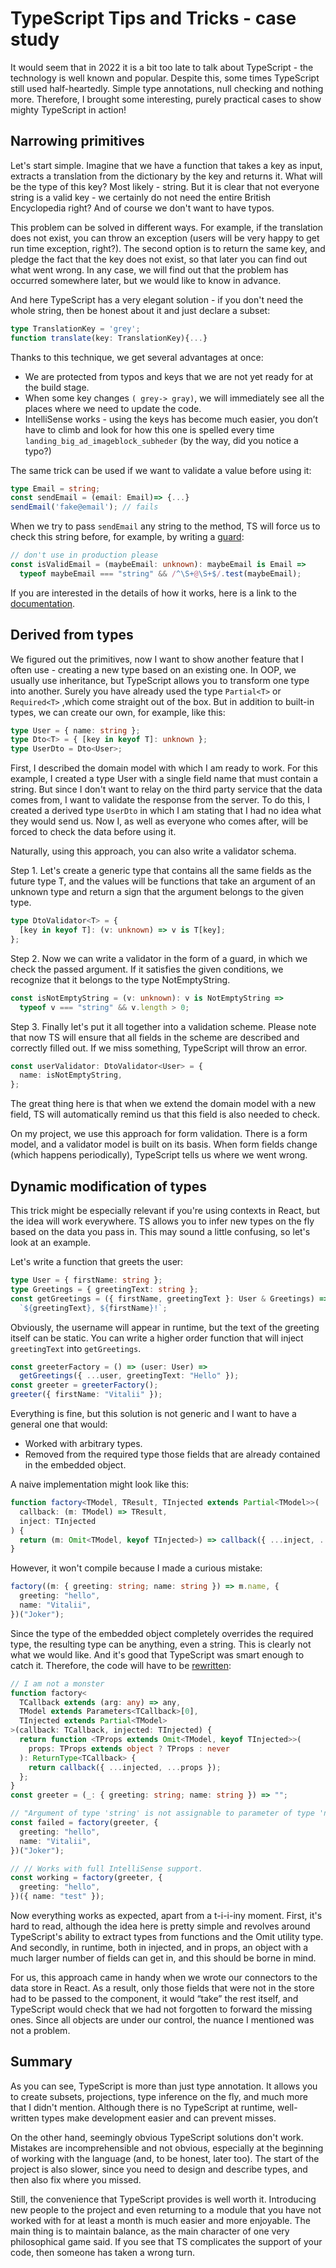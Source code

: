 # TypeScript Tips and Tricks - case study

It would seem that in 2022 it is a bit too late to talk about TypeScript - the technology is well known and popular. Despite this, some times TypeScript still used half-heartedly. Simple type annotations, null checking and nothing more. Therefore, I brought some interesting, purely practical cases to show mighty TypeScript in action!

## Narrowing primitives

Let's start simple. Imagine that we have a function that takes a key as input, extracts a translation from the dictionary by the key and returns it. What will be the type of this key? Most likely - string. But it is clear that not everyone string is a valid key - we certainly do not need the entire British Encyclopedia right? And of course we don't want to have typos.

This problem can be solved in different ways. For example, if the translation does not exist, you can throw an exception (users will be very happy to get run time exception, right?). The second option is to return the same key, and pledge the fact that the key does not exist, so that later you can find out what went wrong. In any case, we will find out that the problem has occurred somewhere later, but we would like to know in advance.

And here TypeScript has a very elegant solution - if you don't need the whole string, then be honest about it and just declare a subset:

```typescript
type TranslationKey = 'grey';
function translate(key: TranslationKey){...}
```

Thanks to this technique, we get several advantages at once:

- We are protected from typos and keys that we are not yet ready for at the build stage.
- When some key changes `( grey-> gray)`, we will immediately see all the places where we need to update the code.
- IntelliSense works - using the keys has become much easier, you don’t have to climb and look for how this one is spelled every time `landing_big_ad_imageblock_subheder` (by the way, did you notice a typo?)

The same trick can be used if we want to validate a value before using it:

```typescript
type Email = string;
const sendEmail = (email: Email)=> {...}
sendEmail('fake@email'); // fails
```

When we try to pass `sendEmail` any string to the method, TS will force us to check this string before, for example, by writing a [guard](https://www.typescriptlang.org/docs/handbook/advanced-types.html#user-defined-type-guards):

```typescript
// don't use in production please
const isValidEmail = (maybeEmail: unknown): maybeEmail is Email =>
  typeof maybeEmail === "string" && /^\S+@\S+$/.test(maybeEmail);
```

If you are interested in the details of how it works, here is a link to the [documentation](https://www.typescriptlang.org/docs/handbook/2/narrowing.html).

## Derived from types

We figured out the primitives, now I want to show another feature that I often use - creating a new type based on an existing one. In OOP, we usually use inheritance, but TypeScript allows you to transform one type into another. Surely you have already used the type `Partial<T>` or `Required<T>` ,which come straight out of the box. But in addition to built-in types, we can create our own, for example, like this:

```typescript
type User = { name: string };
type Dto<T> = { [key in keyof T]: unknown };
type UserDto = Dto<User>;
```

First, I described the domain model with which I am ready to work. For this example, I created a type User with a single field name that must contain a string. But since I don't want to relay on the third party service that the data comes from, I want to validate the response from the server. To do this, I created a derived type `UserDto` in which I am stating that I had no idea what they would send us. Now I, as well as everyone who comes after, will be forced to check the data before using it.

Naturally, using this approach, you can also write a validator schema.

Step 1. Let's create a generic type that contains all the same fields as the future type T, and the values ​​will be functions that take an argument of an unknown type and return a sign that the argument belongs to the given type.

```typescript
type DtoValidator<T> = {
  [key in keyof T]: (v: unknown) => v is T[key];
};
```

Step 2. Now we can write a validator in the form of a guard, in which we check the passed argument. If it satisfies the given conditions, we recognize that it belongs to the type NotEmptyString.

```typescript
const isNotEmptyString = (v: unknown): v is NotEmptyString =>
  typeof v === "string" && v.length > 0;
```

Step 3. Finally let's put it all together into a validation scheme. Please note that now TS will ensure that all fields in the scheme are described and correctly filled out. If we miss something, TypeScript will throw an error.

```typescript
const userValidator: DtoValidator<User> = {
  name: isNotEmptyString,
};
```

The great thing here is that when we extend the domain model with a new field, TS will automatically remind us that this field is also needed to check.

On my project, we use this approach for form validation. There is a form model, and a validator model is built on its basis. When form fields change (which happens periodically), TypeScript tells us where we went wrong.

## Dynamic modification of types

This trick might be especially relevant if you're using contexts in React, but the idea will work everywhere. TS allows you to infer new types on the fly based on the data you pass in. This may sound a little confusing, so let's look at an example.

Let's write a function that greets the user:

```typescript
type User = { firstName: string };
type Greetings = { greetingText: string };
const getGreetings = ({ firstName, greetingText }: User & Greetings) =>
  `${greetingText}, ${firstName}!`;
```

Obviously, the username will appear in runtime, but the text of the greeting itself can be static. You can write a higher order function that will inject `greetingText` into `getGreetings`.

```typescript
const greeterFactory = () => (user: User) =>
  getGreetings({ ...user, greetingText: "Hello" });
const greeter = greeterFactory();
greeter({ firstName: "Vitalii" });
```

Everything is fine, but this solution is not generic and I want to have a general one that would:

- Worked with arbitrary types.
- Removed from the required type those fields that are already contained in the embedded object.

A naive implementation might look like this:

```typescript
function factory<TModel, TResult, TInjected extends Partial<TModel>>(
  callback: (m: TModel) => TResult,
  inject: TInjected
) {
  return (m: Omit<TModel, keyof TInjected>) => callback({ ...inject, ...m });
}
```

However, it won't compile because I made a curious mistake:

```typescript
factory((m: { greeting: string; name: string }) => m.name, {
  greeting: "hello",
  name: "Vitalii",
})("Joker");
```

Since the type of the embedded object completely overrides the required type, the resulting type can be anything, even a string. This is clearly not what we would like. And it's good that TypeScript was smart enough to catch it. Therefore, the code will have to be [rewritten](https://stackoverflow.com/questions/70154354/higher-order-function-how-to-deduct-injected-type-from-model-without-casting/70334649#70334649):

```typescript
// I am not a monster
function factory<
  TCallback extends (arg: any) => any,
  TModel extends Parameters<TCallback>[0],
  TInjected extends Partial<TModel>
>(callback: TCallback, injected: TInjected) {
  return function <TProps extends Omit<TModel, keyof TInjected>>(
    props: TProps extends object ? TProps : never
  ): ReturnType<TCallback> {
    return callback({ ...injected, ...props });
  };
}
const greeter = (_: { greeting: string; name: string }) => "";

// "Argument of type 'string' is not assignable to parameter of type 'never'"
const failed = factory(greeter, {
  greeting: "hello",
  name: "Vitalii",
})("Joker");

// // Works with full IntelliSense support.
const working = factory(greeter, {
  greeting: "hello",
})({ name: "test" });
```

Now everything works as expected, apart from a t-i-i-iny moment. First, it's hard to read, although the idea here is pretty simple and revolves around TypeScript's ability to extract types from functions and the Omit utility type. And secondly, in runtime, both in injected, and in props, an object with a much larger number of fields can get in, and this should be borne in mind.

For us, this approach came in handy when we wrote our connectors to the data store in React. As a result, only those fields that were not in the store had to be passed to the component, it would “take” the rest itself, and TypeScript would check that we had not forgotten to forward the missing ones. Since all objects are under our control, the nuance I mentioned was not a problem.

## Summary

As you can see, TypeScript is more than just type annotation. It allows you to create subsets, projections, type inference on the fly, and much more that I didn't mention. Although there is no TypeScript at runtime, well-written types make development easier and can prevent misses.

On the other hand, seemingly obvious TypeScript solutions don't work. Mistakes are incomprehensible and not obvious, especially at the beginning of working with the language (and, to be honest, later too). The start of the project is also slower, since you need to design and describe types, and then also fix where you missed.

Still, the convenience that TypeScript provides is well worth it. Introducing new people to the project and even returning to a module that you have not worked with for at least a month is much easier and more enjoyable. The main thing is to maintain balance, as the main character of one very philosophical game said. If you see that TS complicates the support of your code, then someone has taken a wrong turn.

